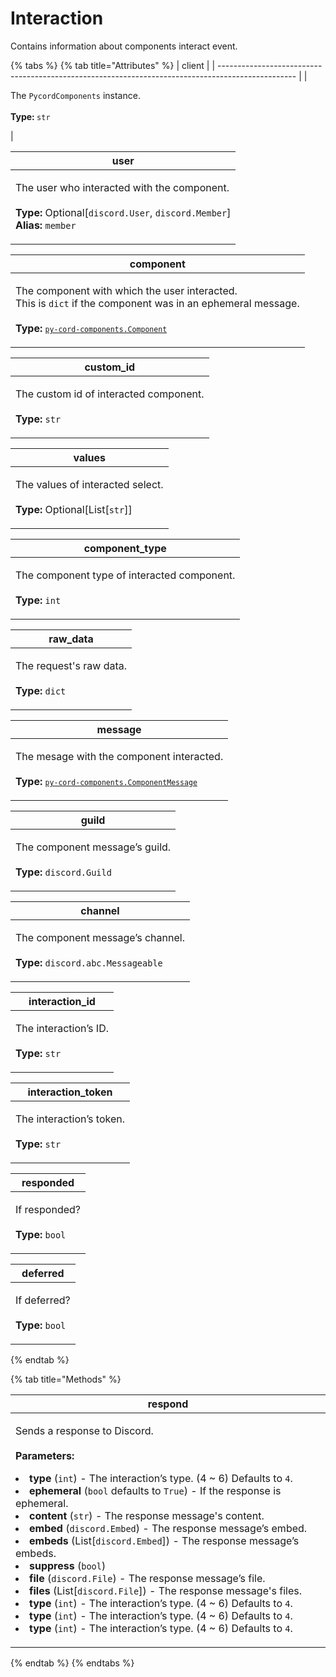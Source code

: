 # Interaction

Contains information about components interact event.

{% tabs %}
{% tab title="Attributes" %}
| client                                                                                            |
| ------------------------------------------------------------------------------------------------- |
| <p>The <code>PycordComponents</code> instance.<br><br><strong>Type: </strong><code>str</code></p> |

| user                                                                                                                                                                                             |
| ------------------------------------------------------------------------------------------------------------------------------------------------------------------------------------------------ |
| <p>The user who interacted with the component.<br><br><strong>Type: </strong>Optional[<code>discord.User</code>, <code>discord.Member</code>]<br><strong>Alias: </strong><code>member</code></p> |

| component                                                                                                                                                                                                                                                                            |
| ------------------------------------------------------------------------------------------------------------------------------------------------------------------------------------------------------------------------------------------------------------------------------------ |
| <p>The component with which the user interacted.<br>This is <code>dict</code> if the component was in an ephemeral message.<br><br><strong>Type: </strong><code><a href="component/README.md"><code>py-cord-components.Component</code></a></code></p> |

| custom_id                                                                                    |
| -------------------------------------------------------------------------------------------- |
| <p>The custom id of interacted component.<br><br><strong>Type: </strong><code>str</code></p> |

| values                                                                                                     |
| ---------------------------------------------------------------------------------------------------------- |
| <p>The values of interacted select.<br><br><strong>Type: </strong>Optional\[List\[<code>str</code>\]\]</p> |

| component_type                                                                                    |
| ------------------------------------------------------------------------------------------------- |
| <p>The component type of interacted component.<br><br><strong>Type: </strong><code>int</code></p> |

| raw_data                                                                       |
| ------------------------------------------------------------------------------ |
| <p>The request's raw data.<br><br><strong>Type: </strong><code>dict</code></p> |

| message                                                                                                                                                                        |
| ------------------------------------------------------------------------------------------------------------------------------------------------------------------------------ |
| <p>The mesage with the component interacted.<br><br><strong>Type: </strong><code><a href="componentmessage.md"><code>py-cord-components.ComponentMessage</code></a></code></p> |

| guild                                                                                          |
| ---------------------------------------------------------------------------------------------- |
| <p>The component message’s guild.<br><br><strong>Type: </strong><code>discord.Guild</code></p> |

| channel                                                                                                    |
| ---------------------------------------------------------------------------------------------------------- |
| <p>The component message’s channel.<br><br><strong>Type: </strong><code>discord.abc.Messageable</code></p> |

| interaction_id                                                              |
| --------------------------------------------------------------------------- |
| <p>The interaction’s ID.<br><br><strong>Type: </strong><code>str</code></p> |

| interaction_token                                                              |
| ------------------------------------------------------------------------------ |
| <p>The interaction’s token.<br><br><strong>Type: </strong><code>str</code></p> |

| responded                                                            |
| -------------------------------------------------------------------- |
| <p>If responded?<br><br><strong>Type: </strong><code>bool</code></p> |

| deferred                                                            |
| ------------------------------------------------------------------- |
| <p>If deferred?<br><br><strong>Type: </strong><code>bool</code></p> |
{% endtab %}

{% tab title="Methods" %}

| respond                                                            |
| ------------------------------------------------------------------- |
| <p>Sends a response to Discord.<br><br><strong>Parameters: </strong></li><li><strong>type </strong>(<code>int</code>) - The interaction’s type. (4 ~ 6) Defaults to <code>4</code>.</li></li><li><strong>ephemeral </strong>(<code>bool</code> defaults to <code>True</code>) - If the response is ephemeral.</li><li><strong>content </strong>(<code>str</code>) - The response message's content.</li><li><strong>embed </strong>(<code>discord.Embed</code>) - The response message’s embed.</li><li><strong>embeds </strong>(List\[<code>discord.Embed</code>\]) - The response message’s embeds.</li><li><strong>suppress </strong>(<code>bool</code>)</li><li><strong>file </strong>(<code>discord.File</code>) - The response message’s file.</li><li><strong>files </strong>(List\[<code>discord.File</code>\]) - The response message's files.</li><li><strong>type </strong>(<code>int</code>) - The interaction’s type. (4 ~ 6) Defaults to <code>4</code>.</li><li><strong>type </strong>(<code>int</code>) - The interaction’s type. (4 ~ 6) Defaults to <code>4</code>.</li><li><strong>type </strong>(<code>int</code>) - The interaction’s type. (4 ~ 6) Defaults to <code>4</code>.</p> |
{% endtab %}
{% endtabs %}